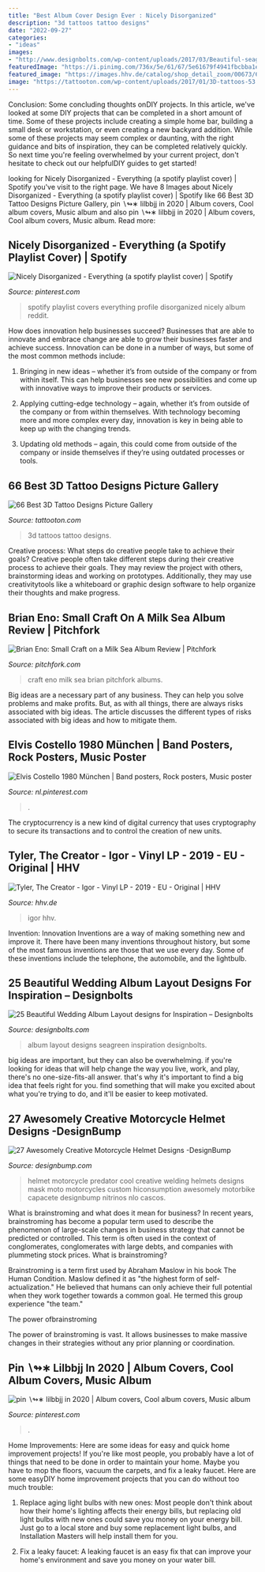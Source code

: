 ```yaml
---
title: "Best Album Cover Design Ever : Nicely Disorganized"
description: "3d tattoos tattoo designs"
date: "2022-09-27"
categories:
- "ideas"
images:
- "http://www.designbolts.com/wp-content/uploads/2017/03/Beautiful-seagreen-wedding-album-layout-design.jpg"
featuredImage: "https://i.pinimg.com/736x/5e/61/67/5e61679f4941fbcbba1e16c47114c8a0.jpg"
featured_image: "https://images.hhv.de/catalog/shop_detail_zoom/00673/673822.jpg"
image: "https://tattooton.com/wp-content/uploads/2017/01/3D-tattoos-53.jpg"
---
```



Conclusion: Some concluding thoughts onDIY projects.
In this article, we've looked at some DIY projects that can be completed in a short amount of time. Some of these projects include creating a simple home bar, building a small desk or workstation, or even creating a new backyard addition. While some of these projects may seem complex or daunting, with the right guidance and bits of inspiration, they can be completed relatively quickly. So next time you're feeling overwhelmed by your current project, don't hesitate to check out our helpfulDIY guides to get started!

	

		
looking for Nicely Disorganized - Everything (a spotify playlist cover) | Spotify you've visit to the right page. We have 8 Images about Nicely Disorganized - Everything (a spotify playlist cover) | Spotify like 66 Best 3D Tattoo Designs Picture Gallery, pin ∖↬∗ lilbbjj in 2020 | Album covers, Cool album covers, Music album and also pin ∖↬∗ lilbbjj in 2020 | Album covers, Cool album covers, Music album. Read more:
		
    
## Nicely Disorganized - Everything (a Spotify Playlist Cover) | Spotify

<img loading=lazy src="https://i.pinimg.com/736x/79/ce/97/79ce9775e872f45fc74684dc9af41118.jpg" onerror="this.onerror=null;this.src='https://tse3.mm.bing.net/th?id=OIP.5pHacPBh6bOSNSoy2iYBZQHaHa&amp;pid=15.1';" alt="Nicely Disorganized - Everything (a spotify playlist cover) | Spotify">

_Source: pinterest.com_

>spotify playlist covers everything profile disorganized nicely album reddit. 

	

How does innovation help businesses succeed?
Businesses that are able to innovate and embrace change are able to grow their businesses faster and achieve success. Innovation can be done in a number of ways, but some of the most common methods include:
1. Bringing in new ideas – whether it’s from outside of the company or from within itself. This can help businesses see new possibilities and come up with innovative ways to improve their products or services.

2. Applying cutting-edge technology – again, whether it’s from outside of the company or from within themselves. With technology becoming more and more complex every day, innovation is key in being able to keep up with the changing trends.

3. Updating old methods – again, this could come from outside of the company or inside themselves if they’re using outdated processes or tools.

    
## 66 Best 3D Tattoo Designs Picture Gallery

<img loading=lazy src="https://tattooton.com/wp-content/uploads/2017/01/3D-tattoos-53.jpg" onerror="this.onerror=null;this.src='https://tse3.mm.bing.net/th?id=OIP.2uFpJuE0NkVONBSpC77JoQHaJ4&amp;pid=15.1';" alt="66 Best 3D Tattoo Designs Picture Gallery">

_Source: tattooton.com_

>3d tattoos tattoo designs. 

	

Creative process: What steps do creative people take to achieve their goals?
Creative people often take different steps during their creative process to achieve their goals. They may review the project with others, brainstorming ideas and working on prototypes. Additionally, they may use creativitytools like a whiteboard or graphic design software to help organize their thoughts and make progress.

    
## Brian Eno: Small Craft On A Milk Sea Album Review | Pitchfork

<img loading=lazy src="https://media.pitchfork.com/photos/5929ac619d034d5c69bf419e/1:1/w_600/de7b89d4.jpg" onerror="this.onerror=null;this.src='https://tse4.mm.bing.net/th?id=OIP.gEMujfxlajA8l-a6z1FbmQHaHa&amp;pid=15.1';" alt="Brian Eno: Small Craft on a Milk Sea Album Review | Pitchfork">

_Source: pitchfork.com_

>craft eno milk sea brian pitchfork albums. 

	

Big ideas are a necessary part of any business. They can help you solve problems and make profits. But, as with all things, there are always risks associated with big ideas. The article discusses the different types of risks associated with big ideas and how to mitigate them.

    
## Elvis Costello 1980 München | Band Posters, Rock Posters, Music Poster

<img loading=lazy src="https://i.pinimg.com/736x/13/9c/2d/139c2d57f7bec5680504b16859d1b5f1.jpg" onerror="this.onerror=null;this.src='https://tse3.mm.bing.net/th?id=OIP.1ruT2B4WPjrCzZri2u-rYAHaLD&amp;pid=15.1';" alt="Elvis Costello 1980 München | Band posters, Rock posters, Music poster">

_Source: nl.pinterest.com_

>. 

	

The cryptocurrency is a new kind of digital currency that uses cryptography to secure its transactions and to control the creation of new units.

    
## Tyler, The Creator - Igor - Vinyl LP - 2019 - EU - Original | HHV

<img loading=lazy src="https://images.hhv.de/catalog/shop_detail_zoom/00673/673822.jpg" onerror="this.onerror=null;this.src='https://tse4.mm.bing.net/th?id=OIP.VTPcK84KMs_yOKRikeaGvQHaHa&amp;pid=15.1';" alt="Tyler, The Creator - Igor - Vinyl LP - 2019 - EU - Original | HHV">

_Source: hhv.de_

>igor hhv. 

	

Invention: Innovation
Inventions are a way of making something new and improve it. There have been many inventions throughout history, but some of the most famous inventions are those that we use every day. Some of these inventions include the telephone, the automobile, and the lightbulb.

    
## 25 Beautiful Wedding Album Layout Designs For Inspiration – Designbolts

<img loading=lazy src="http://www.designbolts.com/wp-content/uploads/2017/03/Beautiful-seagreen-wedding-album-layout-design.jpg" onerror="this.onerror=null;this.src='https://tse1.mm.bing.net/th?id=OIP.VFCQ9Vko7ERPLOiGKZD7EgHaIf&amp;pid=15.1';" alt="25 Beautiful Wedding Album Layout designs for Inspiration – Designbolts">

_Source: designbolts.com_

>album layout designs seagreen inspiration designbolts. 

	

big ideas are important, but they can also be overwhelming. if you're looking for ideas that will help change the way you live, work, and play, there's no one-size-fits-all answer. that's why it's important to find a big idea that feels right for you. find something that will make you excited about what you're trying to do, and it'll be easier to keep motivated.

    
## 27 Awesomely Creative Motorcycle Helmet Designs -DesignBump

<img loading=lazy src="https://designbump.com/wp-content/uploads/2014/06/creative-motorcycle-helmets-025.jpg" onerror="this.onerror=null;this.src='https://tse2.mm.bing.net/th?id=OIP.xhBL90BLkEFHFIBE1dBsLAHaFS&amp;pid=15.1';" alt="27 Awesomely Creative Motorcycle Helmet Designs -DesignBump">

_Source: designbump.com_

>helmet motorcycle predator cool creative welding helmets designs mask moto motorcycles custom hiconsumption awesomely motorbike capacete designbump nitrinos nlo cascos. 

	

What is brainstroming and what does it mean for business?
In recent years, brainstroming has become a popular term used to describe the phenomenon of large-scale changes in business strategy that cannot be predicted or controlled. This term is often used in the context of conglomerates, conglomerates with large debts, and companies with plummeting stock prices.
What is brainstroming?

Brainstroming is a term first used by Abraham Maslow in his book The Human Condition. Maslow defined it as "the highest form of self-actualization." He believed that humans can only achieve their full potential when they work together towards a common goal. He termed this group experience "the team."

The power ofbrainstroming

The power of brainstroming is vast. It allows businesses to make massive changes in their strategies without any prior planning or coordination.

    
## Pin ∖↬∗ Lilbbjj In 2020 | Album Covers, Cool Album Covers, Music Album

<img loading=lazy src="https://i.pinimg.com/736x/5e/61/67/5e61679f4941fbcbba1e16c47114c8a0.jpg" onerror="this.onerror=null;this.src='https://tse4.mm.bing.net/th?id=OIP.QEw064SqwOQC3wxizs9bDAHaHd&amp;pid=15.1';" alt="pin ∖↬∗ lilbbjj in 2020 | Album covers, Cool album covers, Music album">

_Source: pinterest.com_

>. 

	

Home Improvements: Here are some ideas for easy and quick home improvement projects!
If you're like most people, you probably have a lot of things that need to be done in order to maintain your home. Maybe you have to mop the floors, vacuum the carpets, and fix a leaky faucet. Here are some easyDIY home improvement projects that you can do without too much trouble:
1. Replace aging light bulbs with new ones: Most people don't think about how their home's lighting affects their energy bills, but replacing old light bulbs with new ones could save you money on your energy bill. Just go to a local store and buy some replacement light bulbs, and Installation Masters will help install them for you.

2. Fix a leaky faucet: A leaking faucet is an easy fix that can improve your home's environment and save you money on your water bill.


